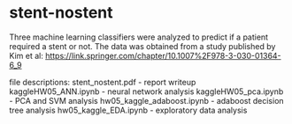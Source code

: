 # stent-nostent

Three machine learning classifiers were analyzed to predict if a patient required a stent or not.  The data was obtained from a study published by Kim et al: https://link.springer.com/chapter/10.1007%2F978-3-030-01364-6_9 

file descriptions:
stent_nostent.pdf - report writeup
kaggleHW05_ANN.ipynb - neural network analysis
kaggleHW05_pca.ipynb - PCA and SVM analysis
hw05_kaggle_adaboost.ipynb - adaboost decision tree analysis
hw05_kaggle_EDA.ipynb - exploratory data analysis
